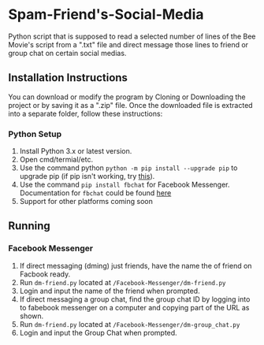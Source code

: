 # Spam-Friend's-Social-Media
Python script that is supposed to read a selected number of lines of the Bee Movie's script from a ".txt" file and direct message those lines to friend or group chat on certain social medias.

## Installation Instructions
You can download or modify the program by Cloning or Downloading the project or by saving it as a ".zip" file.
Once the downloaded file is extracted into a separate folder, follow these instructions:

### Python Setup
1. Install Python 3.x or latest version.
2. Open cmd/termial/etc.
3. Use the command python `python -m pip install --upgrade pip` to upgrade pip (if pip isn't working, try [this](https://stackoverflow.com/questions/23708898/pip-is-not-recognized-as-an-internal-or-external-command)).
4. Use the command `pip install fbchat` for Facebook Messenger. Documentation for `fbchat` could be found [here](https://fbchat.readthedocs.io)
5. Support for other platforms coming soon

## Running

### Facebook Messenger
1. If direct messaging (dming) just friends, have the name the of friend on Facbook ready.
2. Run `dm-friend.py` located at `/Facebook-Messenger/dm-friend.py`
3. Login and input the name of the friend when prompted.
1. If direct messaging a group chat, find the group chat ID by logging into to fabebook messenger on a computer and copying part of the URL as shown.
2. Run `dm-friend.py` located at `/Facebook-Messenger/dm-group_chat.py`
3. Login and input the Group Chat when prompted.
